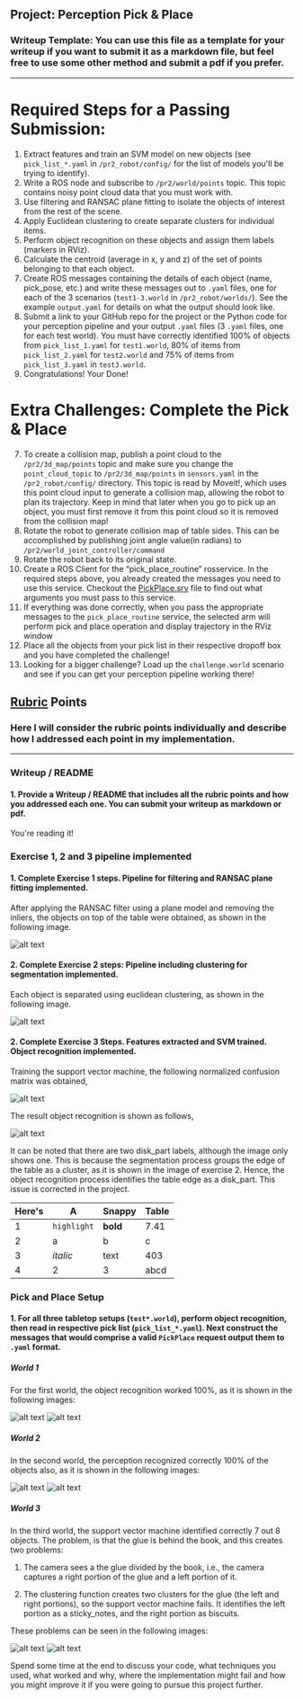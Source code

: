 ## Project: Perception Pick & Place
### Writeup Template: You can use this file as a template for your writeup if you want to submit it as a markdown file, but feel free to use some other method and submit a pdf if you prefer.

---


# Required Steps for a Passing Submission:
1. Extract features and train an SVM model on new objects (see `pick_list_*.yaml` in `/pr2_robot/config/` for the list of models you'll be trying to identify). 
2. Write a ROS node and subscribe to `/pr2/world/points` topic. This topic contains noisy point cloud data that you must work with.
3. Use filtering and RANSAC plane fitting to isolate the objects of interest from the rest of the scene.
4. Apply Euclidean clustering to create separate clusters for individual items.
5. Perform object recognition on these objects and assign them labels (markers in RViz).
6. Calculate the centroid (average in x, y and z) of the set of points belonging to that each object.
7. Create ROS messages containing the details of each object (name, pick_pose, etc.) and write these messages out to `.yaml` files, one for each of the 3 scenarios (`test1-3.world` in `/pr2_robot/worlds/`).  See the example `output.yaml` for details on what the output should look like.  
8. Submit a link to your GitHub repo for the project or the Python code for your perception pipeline and your output `.yaml` files (3 `.yaml` files, one for each test world).  You must have correctly identified 100% of objects from `pick_list_1.yaml` for `test1.world`, 80% of items from `pick_list_2.yaml` for `test2.world` and 75% of items from `pick_list_3.yaml` in `test3.world`.
9. Congratulations!  Your Done!

# Extra Challenges: Complete the Pick & Place
7. To create a collision map, publish a point cloud to the `/pr2/3d_map/points` topic and make sure you change the `point_cloud_topic` to `/pr2/3d_map/points` in `sensors.yaml` in the `/pr2_robot/config/` directory. This topic is read by Moveit!, which uses this point cloud input to generate a collision map, allowing the robot to plan its trajectory.  Keep in mind that later when you go to pick up an object, you must first remove it from this point cloud so it is removed from the collision map!
8. Rotate the robot to generate collision map of table sides. This can be accomplished by publishing joint angle value(in radians) to `/pr2/world_joint_controller/command`
9. Rotate the robot back to its original state.
10. Create a ROS Client for the “pick_place_routine” rosservice.  In the required steps above, you already created the messages you need to use this service. Checkout the [PickPlace.srv](https://github.com/udacity/RoboND-Perception-Project/tree/master/pr2_robot/srv) file to find out what arguments you must pass to this service.
11. If everything was done correctly, when you pass the appropriate messages to the `pick_place_routine` service, the selected arm will perform pick and place operation and display trajectory in the RViz window
12. Place all the objects from your pick list in their respective dropoff box and you have completed the challenge!
13. Looking for a bigger challenge?  Load up the `challenge.world` scenario and see if you can get your perception pipeline working there!

## [Rubric](https://review.udacity.com/#!/rubrics/1067/view) Points
### Here I will consider the rubric points individually and describe how I addressed each point in my implementation.  

[//]: # (Image References)

[image1]: ./misc_images/ex01-ransac-outliers.png
[image2]: ./misc_images/ex02-clusters.png
[image3]: ./misc_images/ex03-normalized-confusion.png
[image4]: ./misc_images/ex03-objects-recognized.png
[image5]: ./misc_images/test1_1.png
[image6]: ./misc_images/test1_2.png
[image7]: ./misc_images/test2_1.png
[image8]: ./misc_images/test2_2.png
[image9]: ./misc_images/test3_1.png
[image10]: ./misc_images/test3_2.png

---
### Writeup / README

#### 1. Provide a Writeup / README that includes all the rubric points and how you addressed each one.  You can submit your writeup as markdown or pdf.  

You're reading it!

### Exercise 1, 2 and 3 pipeline implemented
#### 1. Complete Exercise 1 steps. Pipeline for filtering and RANSAC plane fitting implemented.
After applying the RANSAC filter using a plane model and removing the inliers, the objects on top of the table were obtained, as shown in the following image.

![alt text][image1]

#### 2. Complete Exercise 2 steps: Pipeline including clustering for segmentation implemented.  
Each object is separated using euclidean clustering, as shown in the following image.

![alt text][image2]

#### 2. Complete Exercise 3 Steps.  Features extracted and SVM trained.  Object recognition implemented.
Training the support vector machine, the following normalized confusion matrix was obtained,

![alt text][image3]

The result object recognition is shown as follows,

![alt text][image4]

It can be noted that there are two disk_part labels, although the image only shows one. This is because the segmentation process groups the edge of the table as a cluster, as it is shown in the image of exercise 2. Hence, the object recognition process identifies the table edge as a disk_part. This issue is corrected in the project.


Here's | A | Snappy | Table
--- | --- | --- | ---
1 | `highlight` | **bold** | 7.41
2 | a | b | c
3 | *italic* | text | 403
4 | 2 | 3 | abcd


### Pick and Place Setup

#### 1. For all three tabletop setups (`test*.world`), perform object recognition, then read in respective pick list (`pick_list_*.yaml`). Next construct the messages that would comprise a valid `PickPlace` request output them to `.yaml` format.

##### World 1
For the first world, the object recognition worked 100%, as it is shown in the following images:

![alt text][image5]
![alt text][image6]

##### World 2
In the second world, the perception recognized correctly 100% of the objects also, as it is shown in the following images:


![alt text][image7]
![alt text][image8]

##### World 3
In the third world, the support vector machine identified correctly 7 out 8 objects. The problem, is that the glue is behind the book, and this creates two problems:

1) The camera sees a the glue divided by the book, i.e., the camera captures a right portion of the glue and a left portion of it.

2) The clustering function creates two clusters for the glue (the left and right portions), so the support vector machine fails. It identifies the left portion as a sticky_notes, and the right portion as biscuits.

These problems can be seen in the following images:

![alt text][image9]
![alt text][image10]

Spend some time at the end to discuss your code, what techniques you used, what worked and why, where the implementation might fail and how you might improve it if you were going to pursue this project further.  



